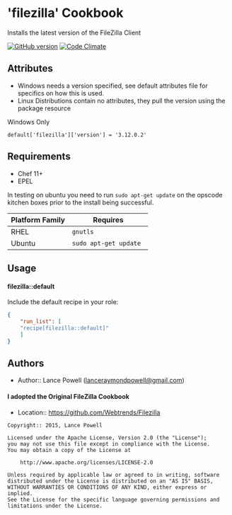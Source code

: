 'filezilla' Cookbook
====================
Installs the latest version of the FileZilla Client

[![GitHub version](https://badge.fury.io/gh/lancepowell%2FFileZilla.svg)](http://badge.fury.io/gh/lancepowell%2FFileZilla)
[![Code Climate](https://codeclimate.com/github/lancepowell/FileZilla/badges/gpa.svg)](https://codeclimate.com/github/lancepowell/FileZilla)

Attributes
----------

 - Windows needs a version specified, see default attributes file for specifics on how this is used.
 - Linux Distributions contain no attributes, they pull the version using the package resource

Windows Only
```
default['filezilla']['version'] = '3.12.0.2'
```


Requirements
------------
* Chef 11+
* EPEL

In testing on ubuntu you need to run ```sudo apt-get update``` on the opscode kitchen boxes prior to the install being successful.

| Platform Family  | Requires |
| ------------- | ------------- |
| RHEL  | ```gnutls```  |
| Ubuntu | ```sudo apt-get update ``` |



Usage
-----

#### filezilla::default

Include the default recipe in your role:

```json
{
	"run_list": [
	"recipe[filezilla::default]"
	]
}
```

Authors
-----------------
- Author:: Lance Powell (lanceraymondpowell@gmail.com)

#### I adopted the Original FileZilla Cookbook
- Location:: https://github.com/Webtrends/Filezilla

```text
Copyright:: 2015, Lance Powell

Licensed under the Apache License, Version 2.0 (the "License");
you may not use this file except in compliance with the License.
You may obtain a copy of the License at

    http://www.apache.org/licenses/LICENSE-2.0

Unless required by applicable law or agreed to in writing, software
distributed under the License is distributed on an "AS IS" BASIS,
WITHOUT WARRANTIES OR CONDITIONS OF ANY KIND, either express or implied.
See the License for the specific language governing permissions and
limitations under the License.